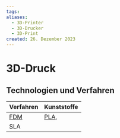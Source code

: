 ```yaml
---
tags: 
aliases:
  - 3D-Printer
  - 3D-Drucker
  - 3D-Print
created: 26. Dezember 2023
---
```


# 3D-Druck

## Technologien und Verfahren

| Verfahren | Kunststoffe |
| --------- | ----------- |
| [FDM](../Physik/Materialkunde/FDM.md)       | [PLA](Polylactid.md),             |
| SLA       |             |
